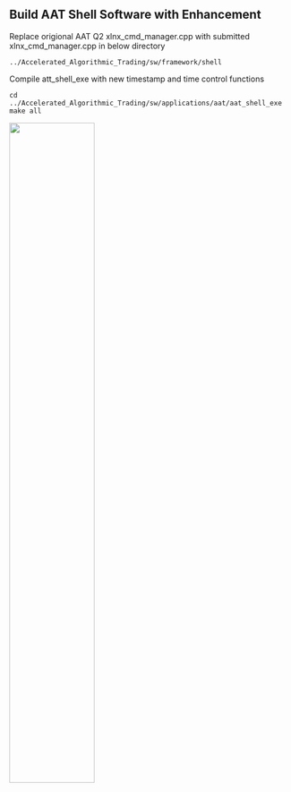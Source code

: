 ## Build AAT Shell Software with Enhancement
Replace origional AAT Q2 xlnx_cmd_manager.cpp with submitted xlnx_cmd_manager.cpp in below directory

    ../Accelerated_Algorithmic_Trading/sw/framework/shell
  
Compile att_shell_exe with new timestamp and time control functions

    cd ../Accelerated_Algorithmic_Trading/sw/applications/aat/aat_shell_exe
    make all

<img src="https://user-images.githubusercontent.com/11850122/155716224-b657dfe2-7f4a-4e56-8aab-4fef7bff3ce4.png" width=55%>
